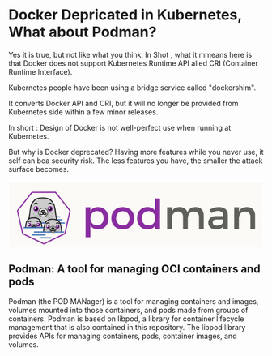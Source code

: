 # Docker Depricated in Kubernetes, What about Podman?

Yes it is true, but not like what you think. In Shot , what it mmeans here is that Docker does not support Kubernetes Runtime API alled CRI (Container Runtime Interface).

Kubernetes people have been using a bridge service called "dockershim".

It converts Docker API and CRI, but it will no longer be provided from Kubernetes side within a few minor releases.

In short : Design of Docker is not well-perfect use when running at Kubernetes.

But why is Docker deprecated? Having more features while you never use, it self can bea security risk. The less features you have, the smaller the attack surface becomes.



![Gambar 1](./podman01.png)

## Podman: A tool for managing OCI containers and pods

Podman (the POD MANager) is a tool for managing containers and images, volumes mounted into those containers, and pods made from groups of containers.
Podman is based on libpod, a library for container lifecycle management that is also contained in this repository. The libpod library provides APIs for managing containers, pods, container images, and volumes.
